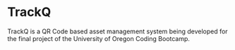 # TrackQ
TrackQ is a QR Code based asset management system being developed for the final project of the University of Oregon Coding Bootcamp.
